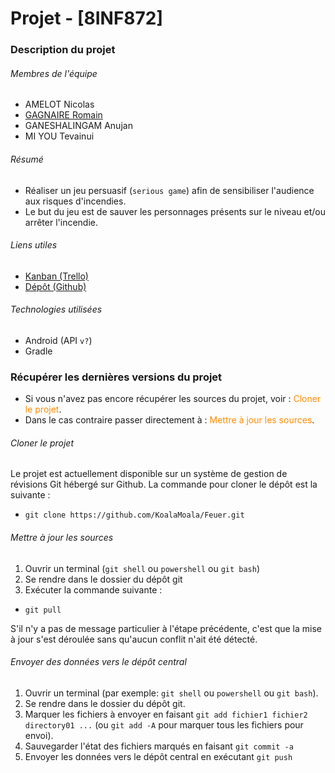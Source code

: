 # Projet - [8INF872] #

### Description du projet ###

###### Membres de l'équipe ######

- AMELOT Nicolas
- [GAGNAIRE Romain](mailto://romgagnaire@gmail.com)
- GANESHALINGAM Anujan
- MI YOU Tevainui

###### Résumé ######

- Réaliser un jeu persuasif (`serious game`) afin de sensibiliser l'audience aux risques d'incendies.
- Le but du jeu est de sauver les personnages présents sur le niveau et/ou arrêter l'incendie.

###### Liens utiles ######

- [Kanban (Trello)](https://trello.com/b/FqnRnnRt/feuer)
- [Dépôt (Github)](https://github.com/KoalaMoala/Feuer)

###### Technologies utilisées ######

- Android (API `v?`)
- Gradle

### Récupérer les dernières versions du projet ###

- Si vous n'avez pas encore récupérer les sources du projet, voir : <span style="color:darkorange">Cloner le projet</span>.
- Dans le cas contraire passer directement à : <span style="color:darkorange">Mettre à jour les sources</span>.

###### Cloner le projet ######

Le projet est actuellement disponible sur un système de gestion de révisions Git hébergé sur Github. La commande pour cloner le dépôt est la suivante : 

- `git clone https://github.com/KoalaMoala/Feuer.git`

###### Mettre à jour les sources ######

1. Ouvrir un terminal (`git shell` ou `powershell` ou `git bash`)
2. Se rendre dans le dossier du dépôt git
3. Exécuter la commande suivante :

- `git pull`

S'il n'y a pas de message particulier à l'étape précédente, c'est que la mise à jour s'est déroulée sans qu'aucun conflit n'ait été détecté.

###### Envoyer des données vers le dépôt central ######

1. Ouvrir un terminal (par exemple: `git shell` ou `powershell` ou `git bash`).
2. Se rendre dans le dossier du dépôt git.
3. Marquer les fichiers à envoyer en faisant `git add fichier1 fichier2 directory01 ...` (ou `git add -A` pour marquer tous les fichiers pour envoi).
4. Sauvegarder l'état des fichiers marqués en faisant `git commit -a`
5. Envoyer les données vers le dépôt central en exécutant `git push`